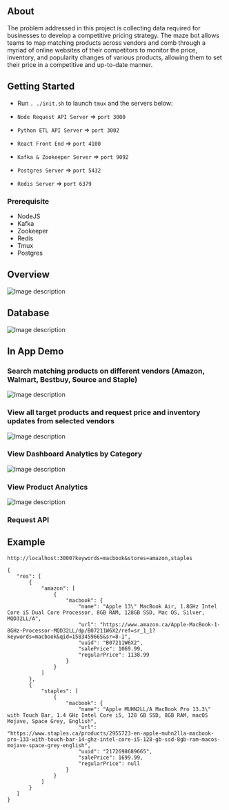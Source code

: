 ## About
The problem addressed in this project is collecting data required for businesses to develop a competitive pricing strategy. The maze bot allows teams to map matching products across vendors and comb through a myriad of online websites of their competitors to monitor the price, inventory, and popularity changes of various products, allowing them to set their price in a competitive and up-to-date manner. 


## Getting Started
 -  Run `. ./init.sh` to launch `tmux` and the servers below:
 
 - `Node Request API Server` => `port 3000`
 - `Python ETL API Server` => `port 3002`
 - `React Front End` => `port 4100`
 - `Kafka & Zookeeper Server` => `port 9092`
 - `Postgres Server` => `port 5432`
 - `Redis Server` => `port 6379`
 
 ### Prerequisite
 - NodeJS
 - Kafka
 - Zookeeper
 - Redis
 - Tmux
 - Postgres

## Overview
![Image description](https://alan-wu.com/maze-bot/infra.png)

## Database
![Image description](https://alan-wu.com/maze-bot/db.png)

## In App Demo
### Search matching products on different vendors (Amazon, Walmart, Bestbuy, Source and Staple) 
![Image description](https://alan-wu.com/maze-bot/step_search.png)

### View all target products and request price and inventory updates from selected vendors
![Image description](https://alan-wu.com/maze-bot/step_update.png)

### View Dashboard Analytics by Category
![Image description](https://alan-wu.com/maze-bot/step_dashboard.png)

### View Product Analytics
![Image description](https://alan-wu.com/maze-bot/step_table.png)

### Request API

## Example

 `http://localhost:3000?keywords=macbook&stores=amazon,staples`

 ```
{
    "res": [
        {
            "amazon": [
                {
                    "macbook": {
                        "name": "Apple 13\" MacBook Air, 1.8GHz Intel Core i5 Dual Core Processor, 8GB RAM, 128GB SSD, Mac OS, Silver, MQD32LL/A",
                        "url": "https://www.amazon.ca/Apple-MacBook-1-8GHz-Processor-MQD32LL/dp/B07211W6X2/ref=sr_1_1?keywords=macbook&qid=1583459665&sr=8-1",
                        "uuid": "B07211W6X2",
                        "salePrice": 1069.99,
                        "regularPrice": 1138.99
                    }
                }
            ]
        },
        {
            "staples": [
                {
                    "macbook": {
                        "name": "Apple MUHN2LL/A MacBook Pro 13.3\" with Touch Bar, 1.4 GHz Intel Core i5, 128 GB SSD, 8GB RAM, macOS Mojave, Space Grey, English",
                        "url": "https://www.staples.ca/products/2955723-en-apple-muhn2lla-macbook-pro-133-with-touch-bar-14-ghz-intel-core-i5-128-gb-ssd-8gb-ram-macos-mojave-space-grey-english",
                        "uuid": "2172698689665",
                        "salePrice": 1699.99,
                        "regularPrice": null
                    }
                }
            ]
        }
    ]
}



 ```

